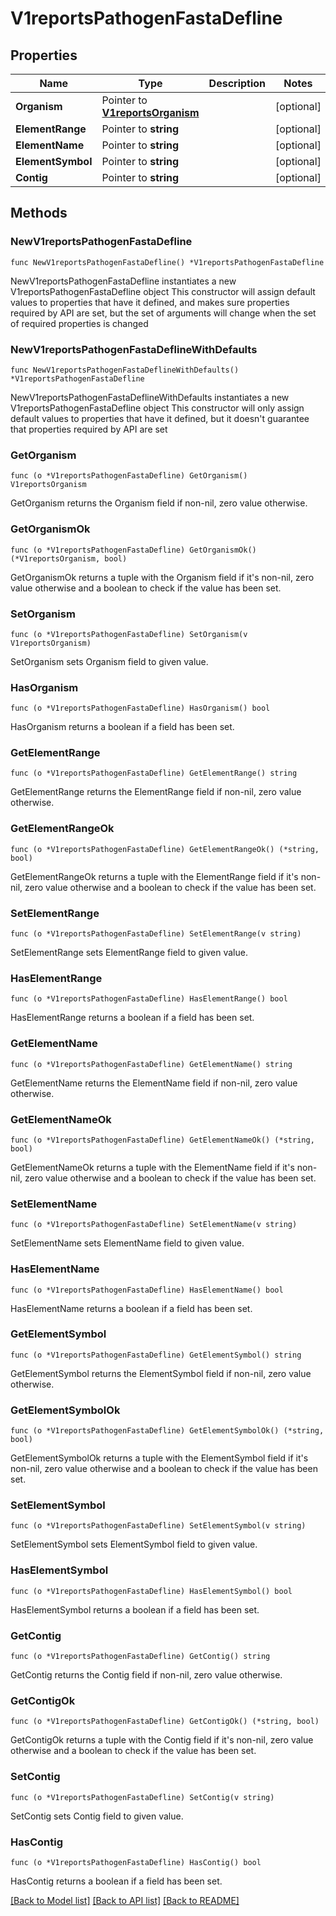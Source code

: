 # V1reportsPathogenFastaDefline

## Properties

Name | Type | Description | Notes
------------ | ------------- | ------------- | -------------
**Organism** | Pointer to [**V1reportsOrganism**](V1reportsOrganism.md) |  | [optional] 
**ElementRange** | Pointer to **string** |  | [optional] 
**ElementName** | Pointer to **string** |  | [optional] 
**ElementSymbol** | Pointer to **string** |  | [optional] 
**Contig** | Pointer to **string** |  | [optional] 

## Methods

### NewV1reportsPathogenFastaDefline

`func NewV1reportsPathogenFastaDefline() *V1reportsPathogenFastaDefline`

NewV1reportsPathogenFastaDefline instantiates a new V1reportsPathogenFastaDefline object
This constructor will assign default values to properties that have it defined,
and makes sure properties required by API are set, but the set of arguments
will change when the set of required properties is changed

### NewV1reportsPathogenFastaDeflineWithDefaults

`func NewV1reportsPathogenFastaDeflineWithDefaults() *V1reportsPathogenFastaDefline`

NewV1reportsPathogenFastaDeflineWithDefaults instantiates a new V1reportsPathogenFastaDefline object
This constructor will only assign default values to properties that have it defined,
but it doesn't guarantee that properties required by API are set

### GetOrganism

`func (o *V1reportsPathogenFastaDefline) GetOrganism() V1reportsOrganism`

GetOrganism returns the Organism field if non-nil, zero value otherwise.

### GetOrganismOk

`func (o *V1reportsPathogenFastaDefline) GetOrganismOk() (*V1reportsOrganism, bool)`

GetOrganismOk returns a tuple with the Organism field if it's non-nil, zero value otherwise
and a boolean to check if the value has been set.

### SetOrganism

`func (o *V1reportsPathogenFastaDefline) SetOrganism(v V1reportsOrganism)`

SetOrganism sets Organism field to given value.

### HasOrganism

`func (o *V1reportsPathogenFastaDefline) HasOrganism() bool`

HasOrganism returns a boolean if a field has been set.

### GetElementRange

`func (o *V1reportsPathogenFastaDefline) GetElementRange() string`

GetElementRange returns the ElementRange field if non-nil, zero value otherwise.

### GetElementRangeOk

`func (o *V1reportsPathogenFastaDefline) GetElementRangeOk() (*string, bool)`

GetElementRangeOk returns a tuple with the ElementRange field if it's non-nil, zero value otherwise
and a boolean to check if the value has been set.

### SetElementRange

`func (o *V1reportsPathogenFastaDefline) SetElementRange(v string)`

SetElementRange sets ElementRange field to given value.

### HasElementRange

`func (o *V1reportsPathogenFastaDefline) HasElementRange() bool`

HasElementRange returns a boolean if a field has been set.

### GetElementName

`func (o *V1reportsPathogenFastaDefline) GetElementName() string`

GetElementName returns the ElementName field if non-nil, zero value otherwise.

### GetElementNameOk

`func (o *V1reportsPathogenFastaDefline) GetElementNameOk() (*string, bool)`

GetElementNameOk returns a tuple with the ElementName field if it's non-nil, zero value otherwise
and a boolean to check if the value has been set.

### SetElementName

`func (o *V1reportsPathogenFastaDefline) SetElementName(v string)`

SetElementName sets ElementName field to given value.

### HasElementName

`func (o *V1reportsPathogenFastaDefline) HasElementName() bool`

HasElementName returns a boolean if a field has been set.

### GetElementSymbol

`func (o *V1reportsPathogenFastaDefline) GetElementSymbol() string`

GetElementSymbol returns the ElementSymbol field if non-nil, zero value otherwise.

### GetElementSymbolOk

`func (o *V1reportsPathogenFastaDefline) GetElementSymbolOk() (*string, bool)`

GetElementSymbolOk returns a tuple with the ElementSymbol field if it's non-nil, zero value otherwise
and a boolean to check if the value has been set.

### SetElementSymbol

`func (o *V1reportsPathogenFastaDefline) SetElementSymbol(v string)`

SetElementSymbol sets ElementSymbol field to given value.

### HasElementSymbol

`func (o *V1reportsPathogenFastaDefline) HasElementSymbol() bool`

HasElementSymbol returns a boolean if a field has been set.

### GetContig

`func (o *V1reportsPathogenFastaDefline) GetContig() string`

GetContig returns the Contig field if non-nil, zero value otherwise.

### GetContigOk

`func (o *V1reportsPathogenFastaDefline) GetContigOk() (*string, bool)`

GetContigOk returns a tuple with the Contig field if it's non-nil, zero value otherwise
and a boolean to check if the value has been set.

### SetContig

`func (o *V1reportsPathogenFastaDefline) SetContig(v string)`

SetContig sets Contig field to given value.

### HasContig

`func (o *V1reportsPathogenFastaDefline) HasContig() bool`

HasContig returns a boolean if a field has been set.


[[Back to Model list]](../README.md#documentation-for-models) [[Back to API list]](../README.md#documentation-for-api-endpoints) [[Back to README]](../README.md)


